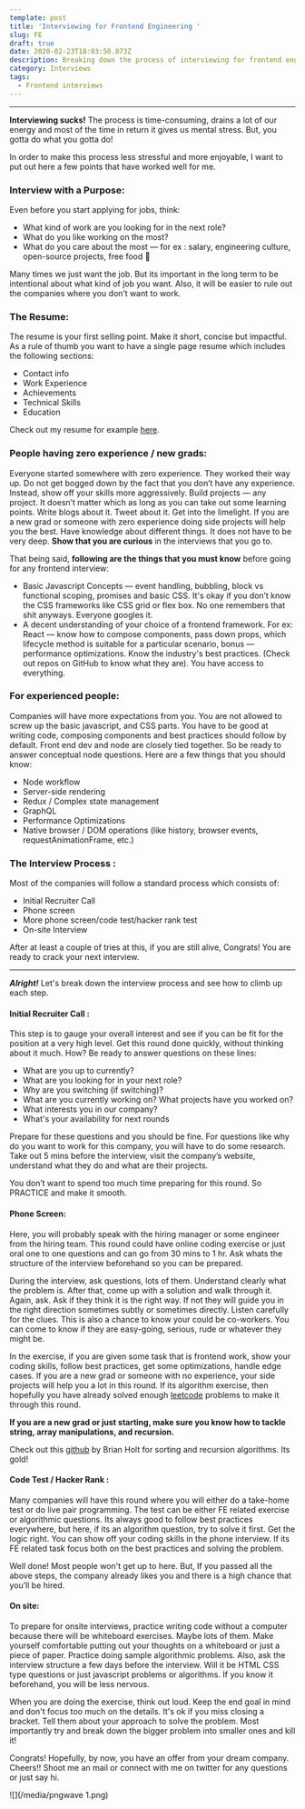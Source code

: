 ```yaml
---
template: post
title: 'Interviewing for Frontend Engineering '
slug: FE
draft: true
date: 2020-02-23T18:03:50.873Z
description: Breaking down the process of interviewing for frontend engineering
category: Interviews
tags:
  - Frontend interviews
---
```



- - -

**Interviewing sucks!** The process is time-consuming, drains a lot of our energy and most of the time in return it gives us mental stress. But, you gotta do what you gotta do!

In order to make this process less stressful and more enjoyable, I want to put out here a few points that have worked well for me.

### Interview with a Purpose:

Even before you start applying for jobs, think:

* What kind of work are you looking for in the next role?
* What do you like working on the most?
* What do you care about the most — for ex : salary, engineering culture, open-source projects, free food 🍕

Many times we just want the job. But its important in the long term to be intentional about what kind of job you want. Also, it will be easier to rule out the companies where you don’t want to work.

### The Resume:

The resume is your first selling point. Make it short, concise but impactful. As a rule of thumb you want to have a single page resume which includes the following sections:

* Contact info
* Work Experience
* Achievements
* Technical Skills
* Education

Check out my resume for example [here](https://github.com/akshar07/Resume/blob/master/AksharTakle-%20Resume%20%20copy.pdf).

### People having zero experience / new grads:

Everyone started somewhere with zero experience. They worked their way up. Do not get bogged down by the fact that you don’t have any experience. Instead, show off your skills more aggressively. Build projects — any project. It doesn’t matter which as long as you can take out some learning points. Write blogs about it. Tweet about it. Get into the limelight. If you are a new grad or someone with zero experience doing side projects will help you the best. Have knowledge about different things. It does not have to be very deep. **Show that you are curious** in the interviews that you go to.

That being said, **following are the things that you must know** before going for any frontend interview:

* Basic Javascript Concepts — event handling, bubbling, block vs functional scoping, promises and basic CSS. It's okay if you don’t know the CSS frameworks like CSS grid or flex box. No one remembers that shit anyways. Everyone googles it.
* A decent understanding of your choice of a frontend framework. For ex: React — know how to compose components, pass down props, which lifecycle method is suitable for a particular scenario, bonus — performance optimizations. Know the industry's best practices. (Check out repos on GitHub to know what they are). You have access to everything.

### For experienced people:

Companies will have more expectations from you. You are not allowed to screw up the basic javascript, and CSS parts. You have to be good at writing code, composing components and best practices should follow by default. Front end dev and node are closely tied together. So be ready to answer conceptual node questions. Here are a few things that you should know:

* Node workflow
* Server-side rendering
* Redux / Complex state management
* GraphQL
* Performance Optimizations
* Native browser / DOM operations (like history, browser events, requestAnimationFrame, etc.)

### The Interview Process :

Most of the companies will follow a standard process which consists of:

* Initial Recruiter Call
* Phone screen
* More phone screen/code test/hacker rank test
* On-site Interview

After at least a couple of tries at this, if you are still alive, Congrats! You are ready to crack your next interview.

- - -

***Alright!*** Let's break down the interview process and see how to climb up each step.

#### Initial Recruiter Call :

This step is to gauge your overall interest and see if you can be fit for the position at a very high level. Get this round done quickly, without thinking about it much. How? Be ready to answer questions on these lines:

* What are you up to currently?
* What are you looking for in your next role?
* Why are you switching (if switching)?
* What are you currently working on? What projects have you worked on?
* What interests you in our company?
* What's your availability for next rounds

Prepare for these questions and you should be fine. For questions like why do you want to work for this company, you will have to do some research. Take out 5 mins before the interview, visit the company’s website, understand what they do and what are their projects.

You don’t want to spend too much time preparing for this round. So PRACTICE and make it smooth.

#### Phone Screen:

Here, you will probably speak with the hiring manager or some engineer from the hiring team. This round could have online coding exercise or just oral one to one questions and can go from 30 mins to 1 hr. Ask whats the structure of the interview beforehand so you can be prepared.

During the interview, ask questions, lots of them. Understand clearly what the problem is. After that, come up with a solution and walk through it. Again, ask. Ask if they think it is the right way. If not they will guide you in the right direction sometimes subtly or sometimes directly. Listen carefully for the clues. This is also a chance to know your could be co-workers. You can come to know if they are easy-going, serious, rude or whatever they might be.

In the exercise, if you are given some task that is frontend work, show your coding skills, follow best practices, get some optimizations, handle edge cases. If you are a new grad or someone with no experience, your side projects will help you a lot in this round. If its algorithm exercise, then hopefully you have already solved enough [leetcode](https://leetcode.com/) problems to make it through this round.

**If you are a new grad or just starting, make sure you know how to tackle string, array manipulations, and recursion.**

Check out this [github](https://btholt.github.io/four-semesters-of-cs/) by Brian Holt for sorting and recursion algorithms. Its gold!

#### Code Test / Hacker Rank :

Many companies will have this round where you will either do a take-home test or do live pair programming. The test can be either FE related exercise or algorithmic questions. Its always good to follow best practices everywhere, but here, if its an algorithm question, try to solve it first. Get the logic right. You can show off your coding skills in the phone interview. If its FE related task focus both on the best practices and solving the problem.

Well done! Most people won't get up to here. But, If you passed all the above steps, the company already likes you and there is a high chance that you’ll be hired.

#### On site:

To prepare for onsite interviews, practice writing code without a computer because there will be whiteboard exercises. Maybe lots of them. Make yourself comfortable putting out your thoughts on a whiteboard or just a piece of paper. Practice doing sample algorithmic problems. Also, ask the interview structure a few days before the interview. Will it be HTML CSS type questions or just javascript problems or algorithms. If you know it beforehand, you will be less nervous.

When you are doing the exercise, think out loud. Keep the end goal in mind and don't focus too much on the details. It's ok if you miss closing a bracket. Tell them about your approach to solve the problem. Most importantly try and break down the bigger problem into smaller ones and kill it!

Congrats! Hopefully, by now, you have an offer from your dream company. Cheers!! Shoot me an mail or connect with me on twitter for any questions or just say hi.

![](/media/pngwave 1.png)

![]()
